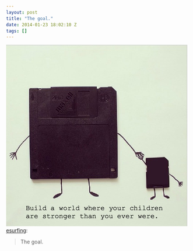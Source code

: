 ```yaml
---
layout: post
title: "The goal."
date: 2014-01-23 18:02:10 Z
tags: []
---
```

![](/media/2014/01/74292784541.jpg)
[esurfing](http://esurfing.tumblr.com/post/72983858449/the-goal):

> The goal.
